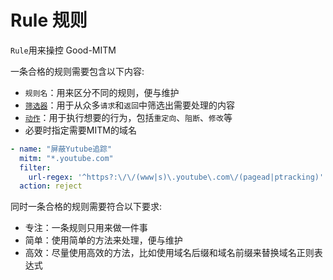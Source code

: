 # Rule 规则

`Rule`用来操控 Good-MITM

一条合格的规则需要包含以下内容:

- `规则名`：用来区分不同的规则，便与维护
- [`筛选器`](rule/filter.md)：用于从众多`请求`和`返回`中筛选出需要处理的内容
- [`动作`](rule/action.md)：用于执行想要的行为，包括`重定向`、`阻断`、`修改`等
- 必要时指定需要MITM的域名

```yaml
- name: "屏蔽Yutube追踪"
  mitm: "*.youtube.com"
  filter:
    url-regex: '^https?:\/\/(www|s)\.youtube\.com\/(pagead|ptracking)'
  action: reject
```

同时一条合格的规则需要符合以下要求:

- 专注：一条规则只用来做一件事
- 简单：使用简单的方法来处理，便与维护
- 高效：尽量使用高效的方法，比如使用域名后缀和域名前缀来替换域名正则表达式
